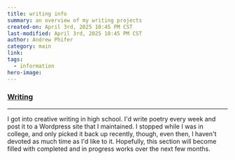 ```yaml
---
title: writing info
summary: an overview of my writing projects
created-on: April 3rd, 2025 10:45 PM CST
last-modified: April 3rd, 2025 10:45 PM CST
author: Andrew Phifer
category: main
link: 
tags:
  - information
hero-image:
---
```


### [Writing](/pages/topic_directory.html?category=writing)

---

I got into creative writing in high school.  I'd write poetry every week and post it to a Wordpress site that I maintained.  I stopped while I was in college, and only picked it back up recently, though, even then, I haven't devoted as much time as I'd like to it.  Hopefully, this section will become filled with completed and in progress works over the next few months.   